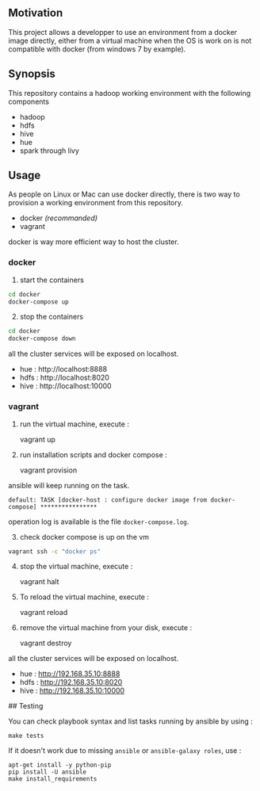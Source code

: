 
## Motivation

This project allows a developper to use an environment from a docker image directly, either from a virtual machine
when the OS is work on is not compatible with docker (from windows 7 by example).

## Synopsis

This repository contains a hadoop working environment with the following components

* hadoop
* hdfs
* hive
* hue
* spark through livy

## Usage

As people on Linux or Mac can use docker directly, there is two way to provision
a working environment from this repository.

* docker *(recommanded)*
* vagrant

docker is way more efficient way to host the cluster.

### docker

1) start the containers

```bash
cd docker
docker-compose up
```

2) stop the containers

```bash
cd docker
docker-compose down
```

all the cluster services will be exposed on localhost.

* hue : http://localhost:8888
* hdfs : http://localhost:8020
* hive : http://localhost:10000

### vagrant

1) run the virtual machine, execute :

    vagrant up

2) run installation scripts and docker compose :

    vagrant provision

ansible will keep running on the task.

```
default: TASK [docker-host : configure docker image from docker-compose] ****************
```

operation log is available is the file `docker-compose.log`.

3) check docker compose is up on the vm

```bash
vagrant ssh -c "docker ps"
```


4) stop the virtual machine, execute :

    vagrant halt

5) To reload the virtual machine, execute :

    vagrant reload

6) remove the virtual machine from your disk, execute :

    vagrant destroy

all the cluster services will be exposed on localhost.

* hue : http://192.168.35.10:8888
* hdfs : http://192.168.35.10:8020
* hive : http://192.168.35.10:10000

## Testing

You can check playbook syntax and list tasks running by ansible by using :

    make tests

If it doesn't work due to missing ``ansible`` or ``ansible-galaxy roles``, use :

    apt-get install -y python-pip
    pip install -U ansible
    make install_requirements

